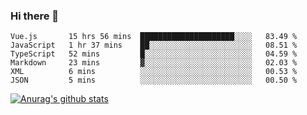 ### Hi there 👋



<!--
**webB1an/webB1an** is a ✨ _special_ ✨ repository because its `README.md` (this file) appears on your GitHub profile.

Here are some ideas to get you started:

- 🔭 I’m currently working on ...
- 🌱 I’m currently learning ...
- 👯 I’m looking to collaborate on ...
- 🤔 I’m looking for help with ...
- 💬 Ask me about ...
- 📫 How to reach me: ...
- 😄 Pronouns: ...
- ⚡ Fun fact: ...
-->

<!--START_SECTION:waka-->

```text
Vue.js       15 hrs 56 mins  █████████████████████░░░░   83.49 %
JavaScript   1 hr 37 mins    ██░░░░░░░░░░░░░░░░░░░░░░░   08.51 %
TypeScript   52 mins         █░░░░░░░░░░░░░░░░░░░░░░░░   04.59 %
Markdown     23 mins         ▓░░░░░░░░░░░░░░░░░░░░░░░░   02.03 %
XML          6 mins          ░░░░░░░░░░░░░░░░░░░░░░░░░   00.53 %
JSON         5 mins          ░░░░░░░░░░░░░░░░░░░░░░░░░   00.50 %
```

<!--END_SECTION:waka-->


[![Anurag's github stats](https://github-readme-stats.vercel.app/api?username=webB1an&show_icons=true&theme=radical)](https://github.com/anuraghazra/github-readme-stats)

